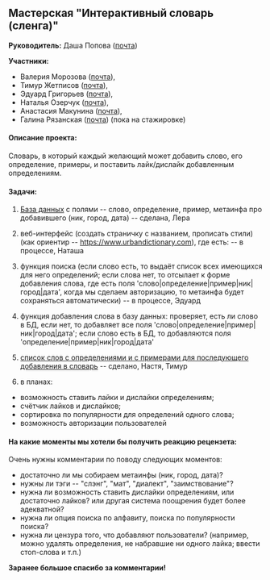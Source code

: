 ## Мастерская "Интерактивный словарь (сленга)"

**Руководитель:** Даша Попова ([почта](mailto:daschapopowa@gmail.com))

**Участники:**
* Валерия Морозова ([почта](mailto:tito_alba@mail.ru)), 
* Тимур Жетписов ([почта](mailto:volponebt@gmail.com)),
* Эдуард Григорьев ([почта](mailto:happypuffin7@gmail.com)), 
* Наталья Озерчук ([почта](mailto:fishow36@gmail.com)),
* Анастасия Макунина ([почта](mailto:asetorn@gmail.com)),
* Галина Рязанская ([почта](mailto:galka1999@gmail.com)) (пока на стажировке)

#### Описание проекта:

Словарь, в который каждый желающий может добавить слово, его определение, примеры, и поставить лайк/дислайк добавленным определениям.

#### Задачи:

1. <a href="./db_maker/">База данных</a> с полями -- слово, определение, пример, метаинфа про добавившего (ник, город, дата) -- сделана, Лера

2. веб-интерфейс (создать страничку с названием, прописать стили)  (как ориентир -- https://www.urbandictionary.com), где есть: -- в процессе, Наташа

3. функция поиска (если слово есть, то выдаёт список всех имеющихся для него определений; если слова нет, то отсылает к форме добавления слова, где есть поля 'слово|определение|пример|ник|город|дата', когда мы сделаем авторизацию, то метаинфа будет сохраняться автоматически) -- в процессе, Эдуард

4. функция добавления слова в базу данных: проверяет, есть ли слово в БД, если нет, то добавляет все поля 'слово|определение|пример|ник|город|дата'; если слово есть в БД, то добавляются поля 'определение|пример|ник|город|дата'

5. [список слов с определениями и с примерами для последующего добавления в словарь](https://docs.google.com/document/d/1Hsk6Wy5AaYlIgYOE2jQjxuJY2huhjQetD9_HcYsppNU/edit?usp=sharing) -- сделано, Настя, Тимур

6. в планах:
+ возможность ставить лайки и дислайки определениям;
+ счётчик лайков и дислайков;
+ сортировка по популярности для определений одного слова;
+ возможность авторизации пользователей


#### На какие моменты мы хотели бы получить реакцию рецензета:

Очень нужны комментарии по поводу следующих моментов:

+ достаточно ли мы собираем метаинфы (ник, город, дата)?
+ нужны ли тэги -- "слэнг", "мат", "диалект", "заимствование"?
+ нужна ли возможность ставить дислайки определениям, или достаточно лайков? или другая система поощрения будет более адекватной?
+ нужна ли опция поиска по алфавиту, поиска по популярности поиска?
+ нужна ли цензура того, что добавляют пользователи? (например, можно удалять определения, не набравшие ни одного лайка; ввести стоп-слова и т.п.)

**Заранее большое спасибо за комментарии!**
